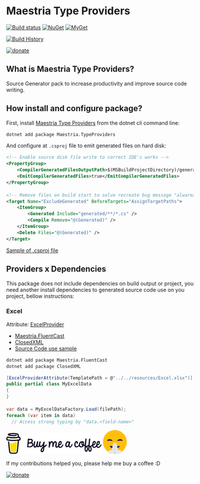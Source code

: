 # Maestria Type Providers

[![Build status](https://ci.appveyor.com/api/projects/status/mvosd40vqsgrvkr0/branch/master?svg=true)](https://ci.appveyor.com/project/fabionaspolini/typeproviders/branch/master)
[![NuGet](https://buildstats.info/nuget/Maestria.TypeProviders)](https://www.nuget.org/packages/Maestria.TypeProviders)
[![MyGet](https://img.shields.io/myget/maestrianet/v/Maestria.TypeProviders?label=MyGet)](https://www.myget.org/feed/maestrianet/package/nuget/Maestria.TypeProviders)

[![Build History](https://buildstats.info/appveyor/chart/fabionaspolini/typeproviders?branch=master)](https://ci.appveyor.com/project/fabionaspolini/typeproviders/history?branch=master)

[![donate](https://www.paypalobjects.com/en_US/i/btn/btn_donate_LG.gif)](https://www.paypal.com/donate?hosted_button_id=8RSES6GAYH9BL)

## What is Maestria Type Providers?

Source Generator pack to increase productivity and improve source code writing.

## How install and configure package?

First, install [Maestria Type Providers](https://www.nuget.org/packages/Maestria.TypeProviders/) from the dotnet cli command line:

```bash
dotnet add package Maestria.TypeProviders
```

And configure at `.csproj` file to emit generated files on hard disk:

```xml
<!-- Enable source disk file write to correct IDE's works -->
<PropertyGroup>
    <CompilerGeneratedFilesOutputPath>$(MSBuildProjectDirectory)/generated</CompilerGeneratedFilesOutputPath>
    <EmitCompilerGeneratedFiles>true</EmitCompilerGeneratedFiles>
</PropertyGroup>

<!-- Remove files on build start to solve recreate bug message "alwaready exists" -->
<Target Name="ExcludeGenerated" BeforeTargets="AssignTargetPaths">
    <ItemGroup>
        <Generated Include="generated/**/*.cs" />
        <Compile Remove="@(Generated)" />
    </ItemGroup>
    <Delete Files="@(Generated)" />
</Target>
```

[Sample of .csproj file](samples/ExcelSample/ExcelSample.csproj#L7)

## Providers x Dependencies

This package does not include dependencies on build output or project, you need another install dependencies to generated source code use on you project, bellow instructions:

### Excel

Attribute: [ExcelProvider](src/Excel/ExcelProviderAttribute.cs)

- [Maestria.FluentCast](https://github.com/MaestriaNet/FluentCast)
- [ClosedXML](https://github.com/ClosedXML/ClosedXML)
- [Source Code use sample](samples/ExcelSample/Program.cs#L12)

```bash
dotnet add package Maestria.FluentCast
dotnet add package ClosedXML
```

```csharp
[ExcelProviderAttribute(TemplatePath = @"../../resources/Excel.xlsx")]
public partial class MyExcelData
{
}

var data = MyExcelDataFactory.Load(filePath);
foreach (var item in data)
  // Access strong typing by "data.<field-name>"
```

[![buy-me-a-coffee](resources/buy-me-a-coffee.png)](https://www.paypal.com/donate?hosted_button_id=8RSES6GAYH9BL)
[![smile.png](resources/smile.png)](https://www.paypal.com/donate?hosted_button_id=8RSES6GAYH9BL)

If my contributions helped you, please help me buy a coffee :D

[![donate](https://www.paypalobjects.com/en_US/i/btn/btn_donate_LG.gif)](https://www.paypal.com/donate?hosted_button_id=8RSES6GAYH9BL)
